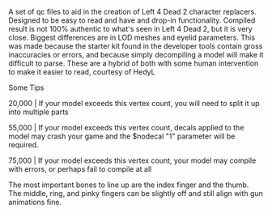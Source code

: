 A set of qc files to aid in the creation of Left 4 Dead 2 character replacers. Designed to be easy to read and have and drop-in functionality. Compiled result is not 100% authentic to what's seen in Left 4 Dead 2, but it is very close.
Biggest differences are in LOD meshes and eyelid parameters. This was made because the starter kit found in the developer tools contain gross inaccuracies or errors, and because simply decompiling a model will make it difficult to parse.
These are a hybrid of both with some human intervention to make it easier to read, courtesy of HedyL

Some Tips

20,000 | If your model exceeds this vertex count, you will need to split it up into multiple parts

55,000 | If your model exceeds this vertex count, decals applied to the model may crash your game and the $nodecal "1" parameter will be required.

75,000 | If your model exceeds this vertex count, your model may compile with errors, or perhaps fail to compile at all



The most important bones to line up are the index finger and the thumb. The middle, ring, and pinky fingers can be slightly off and still align with gun animations fine.
